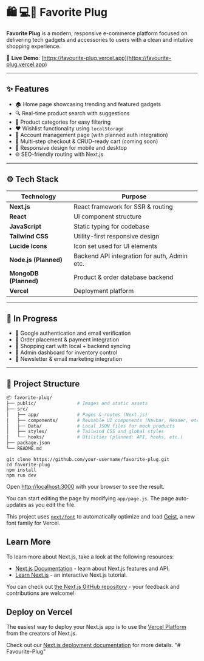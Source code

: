 # 🛍️ 💻📱 Favorite Plug

**Favorite Plug** is a modern, responsive e-commerce platform focused on delivering tech gadgets and accessories to users with a clean and intuitive shopping experience.

🔗 **Live Demo**: [https://favourite-plug.vercel.app](https://favourite-plug.vercel.app)

---

## ✨ Features

- 🏠 Home page showcasing trending and featured gadgets
- 🔍 Real-time product search with suggestions
- 📂 Product categories for easy filtering
- ❤️ Wishlist functionality using `localStorage`
- 👤 Account management page (with planned auth integration)
- 🛒 Multi-step checkout & CRUD-ready cart (coming soon)
- 📱 Responsive design for mobile and desktop
- 🌐 SEO-friendly routing with Next.js

---

## ⚙️ Tech Stack

| Technology     | Purpose                          |
|----------------|----------------------------------|
| **Next.js**    | React framework for SSR & routing |
| **React**      | UI component structure           |
| **JavaScript** | Static typing for codebase       |
| **Tailwind CSS** | Utility-first responsive design |
| **Lucide Icons** | Icon set used for UI elements   |
| **Node.js (Planned)** | Backend API integration for auth, Admin etc. |
| **MongoDB (Planned)** | Product & order database backend |
| **Vercel**     | Deployment platform              |

---

## 🚧 In Progress

- 🔐 Google authentication and email verification
- 🧾 Order placement & payment integration
- 🛒 Shopping cart with local + backend syncing
- 🧩 Admin dashboard for inventory control
- 📨 Newsletter & email marketing integration

---

## 📁 Project Structure

```bash
📦 favorite-plug/
├── public/               # Images and static assets
├── src/
│   ├── app/              # Pages & routes (Next.js)
│   ├── components/       # Reusable UI components (Navbar, Header, etc.)
│   ├── Data/             # Local JSON files for mock products
│   ├── styles/           # Tailwind CSS and global styles
│   └── hooks/            # Utilities (planned: API, hooks, etc.)
├── package.json
└── README.md
```

```
git clone https://github.com/your-username/favorite-plug.git
cd favorite-plug
npm install
npm run dev
```

Open [http://localhost:3000](http://localhost:3000) with your browser to see the result.

You can start editing the page by modifying `app/page.js`. The page auto-updates as you edit the file.

This project uses [`next/font`](https://nextjs.org/docs/app/building-your-application/optimizing/fonts) to automatically optimize and load [Geist](https://vercel.com/font), a new font family for Vercel.

## Learn More

To learn more about Next.js, take a look at the following resources:

- [Next.js Documentation](https://nextjs.org/docs) - learn about Next.js features and API.
- [Learn Next.js](https://nextjs.org/learn) - an interactive Next.js tutorial.

You can check out [the Next.js GitHub repository](https://github.com/vercel/next.js) - your feedback and contributions are welcome!

## Deploy on Vercel

The easiest way to deploy your Next.js app is to use the [Vercel Platform](https://vercel.com/new?utm_medium=default-template&filter=next.js&utm_source=create-next-app&utm_campaign=create-next-app-readme) from the creators of Next.js.

Check out our [Next.js deployment documentation](https://nextjs.org/docs/app/building-your-application/deploying) for more details.
"# Favourite-Plug" 
